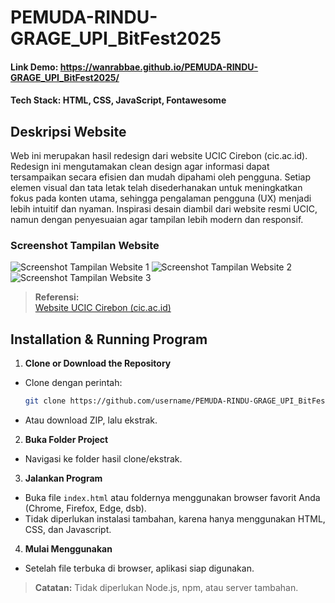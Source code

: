 # PEMUDA-RINDU-GRAGE_UPI_BitFest2025
#### Link Demo: <a href="https://wanrabbae.github.io/PEMUDA-RINDU-GRAGE_UPI_BitFest2025/" target="_blank">https://wanrabbae.github.io/PEMUDA-RINDU-GRAGE_UPI_BitFest2025/</a>
#### Tech Stack: HTML, CSS, JavaScript, Fontawesome

## Deskripsi Website

Web ini merupakan hasil redesign dari website UCIC Cirebon (cic.ac.id). Redesign ini mengutamakan clean design agar informasi dapat tersampaikan secara efisien dan mudah dipahami oleh pengguna. Setiap elemen visual dan tata letak telah disederhanakan untuk meningkatkan fokus pada konten utama, sehingga pengalaman pengguna (UX) menjadi lebih intuitif dan nyaman. Inspirasi desain diambil dari website resmi UCIC, namun dengan penyesuaian agar tampilan lebih modern dan responsif.

### Screenshot Tampilan Website

![Screenshot Tampilan Website 1](https://res.cloudinary.com/touchme/image/upload/v1755576081/Screenshot_2025-08-19_at_10.42.46_zuvmxm.png)
![Screenshot Tampilan Website 2](https://res.cloudinary.com/touchme/image/upload/v1755575727/Screenshot_2025-08-19_at_10.43.23_bi2i2w.png)
![Screenshot Tampilan Website 3](https://res.cloudinary.com/touchme/image/upload/v1755575726/Screenshot_2025-08-19_at_10.43.11_bd7cit.png)

> **Referensi:**  
> [Website UCIC Cirebon (cic.ac.id)](https://cic.ac.id)

## Installation & Running Program

1. **Clone or Download the Repository**
  - Clone dengan perintah:
    ```bash
    git clone https://github.com/username/PEMUDA-RINDU-GRAGE_UPI_BitFest2025.git
    ```
  - Atau download ZIP, lalu ekstrak.

2. **Buka Folder Project**
  - Navigasi ke folder hasil clone/ekstrak.

3. **Jalankan Program**
  - Buka file `index.html` atau foldernya menggunakan browser favorit Anda (Chrome, Firefox, Edge, dsb).
  - Tidak diperlukan instalasi tambahan, karena hanya menggunakan HTML, CSS, dan Javascript.

4. **Mulai Menggunakan**
  - Setelah file terbuka di browser, aplikasi siap digunakan.

> **Catatan:** Tidak diperlukan Node.js, npm, atau server tambahan.
